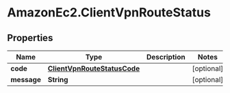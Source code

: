 # AmazonEc2.ClientVpnRouteStatus

## Properties

Name | Type | Description | Notes
------------ | ------------- | ------------- | -------------
**code** | [**ClientVpnRouteStatusCode**](ClientVpnRouteStatusCode.md) |  | [optional] 
**message** | **String** |  | [optional] 


